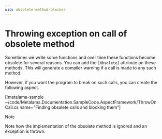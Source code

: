 ```yaml
---
uid: obsolete-method-blocker
---
```


# Throwing exception on call of obsolete method

Sometimes we write some functions and over time these functions become obsolete for several reasons. You can add the `[Obsolete]` attribute on these methods. This will generate a compiler warning if a call is made to any such method.

However, if you want the program to break on such calls, you can create the following aspect.


[!metalama-sample ~/code/Metalama.Documentation.SampleCode.AspectFramework/ThrowOnCall.cs name="Finding obsolete calls and blocking them"]

> [!NOTE]
> Note how the implementation of the obsolete method is ignored and an exception is thrown.

